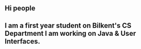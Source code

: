 ## Hi people

I am a first year student on Bilkent's CS Department
I am working on Java & User Interfaces.
--
